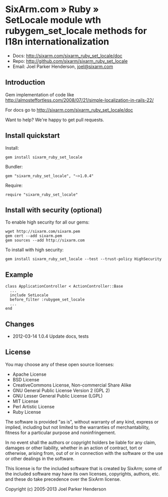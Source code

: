 # SixArm.com » Ruby » <br> SetLocale module wth rubygem_set_locale methods for I18n internationalization

* Docs: <http://sixarm.com/sixarm_ruby_set_locale/doc>
* Repo: <http://github.com/sixarm/sixarm_ruby_set_locale>
* Email: Joel Parker Henderson, <joel@sixarm.com>


## Introduction

Gem implementation of code like http://almosteffortless.com/2008/07/21/simple-localization-in-rails-22/

For docs go to <http://sixarm.com/sixarm_ruby_set_locale/doc>

Want to help? We're happy to get pull requests.


## Install quickstart

Install:

    gem install sixarm_ruby_set_locale

Bundler:

    gem "sixarm_ruby_set_locale", "~>1.0.4"

Require:

    require "sixarm_ruby_set_locale"


## Install with security (optional)

To enable high security for all our gems:

    wget http://sixarm.com/sixarm.pem
    gem cert --add sixarm.pem
    gem sources --add http://sixarm.com

To install with high security:

    gem install sixarm_ruby_set_locale --test --trust-policy HighSecurity


## Example

    class ApplicationController < ActionController::Base
      ...
      include SetLocale
      before_filter :rubygem_set_locale
      ...
    end


## Changes

* 2012-03-14 1.0.4 Update docs, tests


## License

You may choose any of these open source licenses:

  * Apache License
  * BSD License
  * CreativeCommons License, Non-commercial Share Alike
  * GNU General Public License Version 2 (GPL 2)
  * GNU Lesser General Public License (LGPL)
  * MIT License
  * Perl Artistic License
  * Ruby License

The software is provided "as is", without warranty of any kind, 
express or implied, including but not limited to the warranties of 
merchantability, fitness for a particular purpose and noninfringement. 

In no event shall the authors or copyright holders be liable for any 
claim, damages or other liability, whether in an action of contract, 
tort or otherwise, arising from, out of or in connection with the 
software or the use or other dealings in the software.

This license is for the included software that is created by SixArm;
some of the included software may have its own licenses, copyrights, 
authors, etc. and these do take precedence over the SixArm license.

Copyright (c) 2005-2013 Joel Parker Henderson
